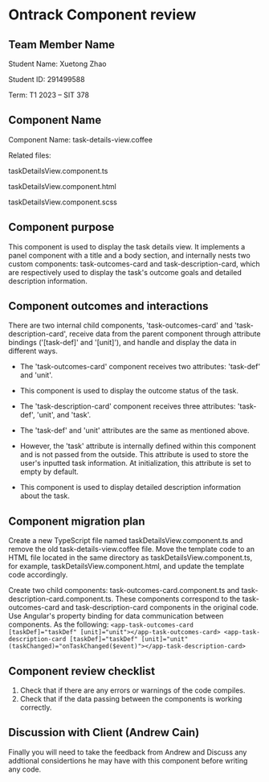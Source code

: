 # Ontrack Component review

## Team Member Name

Student Name: Xuetong Zhao

Student ID: 291499588

Term:  T1 2023 – SIT 378

## Component Name

Component Name: task-details-view.coffee

Related files:

taskDetailsView.component.ts

taskDetailsView.component.html

taskDetailsView.component.scss

## Component purpose

This component is used to display the task details view. It implements a panel component with a title and a body section, and internally nests two custom components: task-outcomes-card and task-description-card, which are respectively used to display the task's outcome goals and detailed description information.

## Component outcomes and interactions

There are two internal child components, 'task-outcomes-card' and 'task-description-card', receive data from the parent component through attribute bindings ('[task-def]' and '[unit]'), and handle and display the data in different ways.

- The 'task-outcomes-card' component receives two attributes: 'task-def' and 'unit'.
- This component is used to display the outcome status of the task.

- The 'task-description-card' component receives three attributes: 'task-def', 'unit', and 'task'.
- The 'task-def' and 'unit' attributes are the same as mentioned above.
- However, the 'task' attribute is internally defined within this component and is not passed from the outside. This attribute is used to store the user's inputted task information. At initialization, this attribute is set to empty by default.
- This component is used to display detailed description information about the task.

## Component migration plan

Create a new TypeScript file named taskDetailsView.component.ts and remove the old task-details-view.coffee file. Move the template code to an HTML file located in the same directory as taskDetailsView.component.ts, for example, taskDetailsView.component.html, and update the template code accordingly.

Create two child components: task-outcomes-card.component.ts and task-description-card.component.ts. These components correspond to the task-outcomes-card and task-description-card components in the original code. Use Angular's property binding for data communication between components. As the following:
 `<app-task-outcomes-card [taskDef]="taskDef" [unit]="unit"></app-task-outcomes-card>
              <app-task-description-card [taskDef]="taskDef" [unit]="unit" (taskChanged)="onTaskChanged($event)"></app-task-description-card>`

## Component review checklist

1. Check that if there are any errors or warnings of the code compiles.
2. Check that if the data passing between the components is working correctly.

## Discussion with Client (Andrew Cain)

Finally you will need to take the feedback from Andrew and Discuss any addtional considertions he
may have with this component before writing any code.
